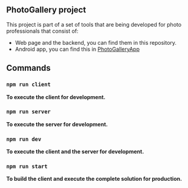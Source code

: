 ## PhotoGallery project

This project is part of a set of tools that are being developed for photo professionals that consist of:
 * Web page and the backend, you can find them in this repository.
 * Android app, you can find this in [PhotoGalleryApp](https://github.com/hbcarlos/PhotoGalleryApp)


## Commands

### `npm run client`
**To execute the client for development.**

### `npm run server`
**To execute the server for development.**

### `npm run dev`
**To execute the client and the server for development.**

### `npm run start`
**To build the client and execute the complete solution for production.**